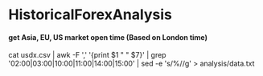# HistoricalForexAnalysis

#### get Asia, EU, US market open time (Based on London time)
cat usdx.csv | awk -F ',' '{print $1 " " $7}' | grep '02:00\|03:00\|10:00\|11:00\|14:00\|15:00' | sed -e 's/%//g' > analysis/data.txt
